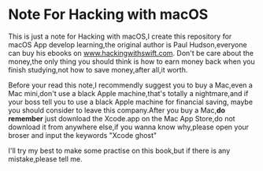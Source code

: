 # Note For Hacking with macOS
 This is just a note for Hacking with macOS,I create this repository for macOS App develop learning,the original author is Paul Hudson,everyone can buy his ebooks on www.hackingwithswift.com. Don't be care about the money,the only thing you should think is how to earn money back when you finish studying,not how to save money,after all,it worth.

Before your read this note,I recommendly suggest you to buy a Mac,even a Mac mini,don't use a black Apple machine,that's totally a nightmare,and if your boss tell you to use a black Apple machine for financial saving, maybe you should consider to leave this company.After you buy a Mac,**do remember** just download the Xcode.app on the Mac App Store,do not download it from anywhere else,if you wanna know why,please open your broser and input the keywords "Xcode ghost"

I'll try my best to make some practise on this book,but if there is any mistake,please tell me.